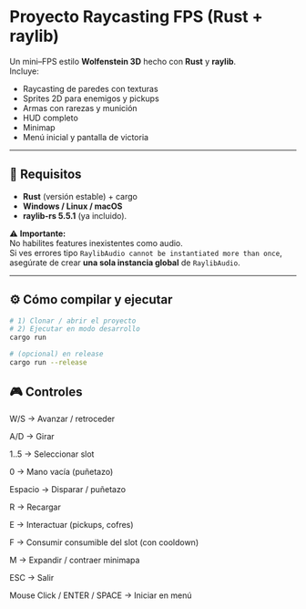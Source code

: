 # Proyecto Raycasting FPS (Rust + raylib)

Un mini–FPS estilo **Wolfenstein 3D** hecho con **Rust** y **raylib**.  
Incluye:
- Raycasting de paredes con texturas  
- Sprites 2D para enemigos y pickups  
- Armas con rarezas y munición  
- HUD completo  
- Minimap  
- Menú inicial y pantalla de victoria  

---

## 🚀 Requisitos

- **Rust** (versión estable) + cargo  
- **Windows / Linux / macOS**  
- **raylib-rs 5.5.1** (ya incluido).  

⚠️ **Importante:**  
No habilites features inexistentes como audio.  
Si ves errores tipo `RaylibAudio cannot be instantiated more than once`, asegúrate de crear **una sola instancia global** de `RaylibAudio`.

---

## ⚙️ Cómo compilar y ejecutar

```bash
# 1) Clonar / abrir el proyecto
# 2) Ejecutar en modo desarrollo
cargo run

# (opcional) en release
cargo run --release
```

## 🎮 Controles

W/S → Avanzar / retroceder

A/D → Girar

1..5 → Seleccionar slot

0 → Mano vacía (puñetazo)

Espacio → Disparar / puñetazo

R → Recargar

E → Interactuar (pickups, cofres)

F → Consumir consumible del slot (con cooldown)

M → Expandir / contraer minimapa

ESC → Salir

Mouse Click / ENTER / SPACE → Iniciar en menú
